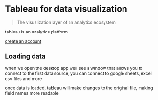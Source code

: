 # Tableau for data visualization

> The visualization layer of an analytics ecosystem

tableau is an analytics platform. 

[create an account](https://public.tableau.com/app/discover)

## Loading data

when we open the desktop app well see a window that allows you to connect to the first data source, you can connect to google sheets, excel csv files and more 

once data is loaded, tableau will make changes to the original file, making field names more readable 
